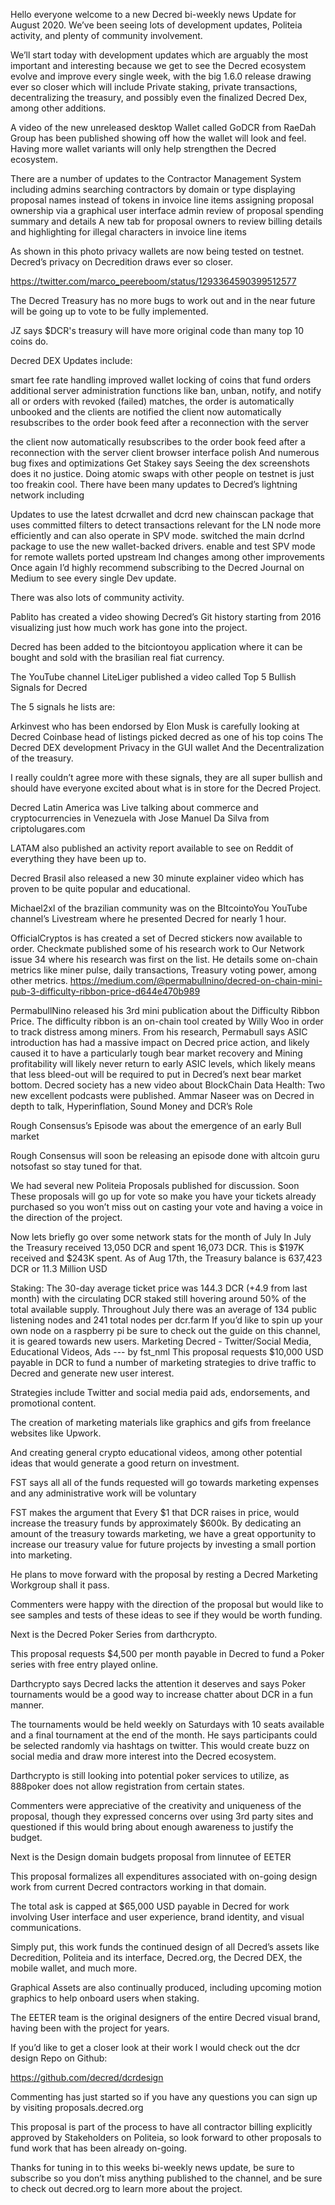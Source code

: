 Hello everyone welcome to a new Decred bi-weekly news Update for August 2020. We’ve been seeing lots of development updates, Politeia activity, and plenty of community involvement.

We’ll start today with development updates which are arguably the most important and interesting because we get to see the Decred ecosystem evolve and improve every single week,  with the big 1.6.0 release drawing ever so closer which will include Private staking, private transactions, decentralizing the treasury, and possibly even the finalized Decred Dex, among other additions.

A video of the new unreleased desktop Wallet called GoDCR from RaeDah Group has been published showing off how the wallet will look and feel. Having more wallet variants will only help strengthen the Decred ecosystem.

There are a number of updates to the Contractor Management System including
admins searching contractors by domain or type
displaying proposal names instead of tokens in invoice line items
assigning proposal ownership via a graphical user interface
admin review of proposal spending summary and details
A new tab for proposal owners to review billing details
and highlighting for illegal characters in invoice line items

As shown in this photo privacy wallets are now being tested on testnet. Decred’s privacy on Decredition draws ever so closer.

https://twitter.com/marco_peereboom/status/1293364590399512577

The Decred Treasury has no more bugs to work out and in the near future will be going up to vote to be fully implemented.

JZ says $DCR's treasury will have more original code than many top 10 coins do.

Decred DEX Updates include:

smart fee rate handling
improved wallet locking of coins that fund orders
additional server administration functions like ban, unban, notify, and notify all
or orders with revoked (failed) matches, the order is automatically unbooked and the clients are notified
the client now automatically resubscribes to the order book feed after a reconnection with the server




the client now automatically resubscribes to the order book feed after a reconnection with the server
client browser interface polish
And numerous bug fixes and optimizations
Get Stakey says Seeing the dex screenshots does it no justice. Doing atomic swaps with other people on testnet is just too freakin cool.
There have been many updates to Decred’s lightning network including

Updates to use the latest dcrwallet and dcrd
new chainscan package that uses committed filters to detect transactions relevant for the LN node more efficiently and can also operate in SPV mode.
switched the main dcrlnd package to use the new wallet-backed drivers.
enable and test SPV mode for remote wallets 
ported upstream lnd changes among other improvements
Once again I’d highly recommend subscribing to the Decred Journal on Medium to see every single Dev update.

There was also lots of community activity.

Pablito has created a video showing Decred’s Git history starting from 2016 visualizing just how much work has gone into the project.

Decred has been added to the bitciontoyou application where it can be bought and sold with the brasilian real fiat currency.


The YouTube channel LiteLiger published a video called Top 5 Bullish Signals for Decred

The 5 signals he lists are:

Arkinvest who has been endorsed by Elon Musk is carefully looking at Decred
Coinbase head of listings picked decred as one of his top coins
The Decred DEX development
Privacy in the GUI wallet
And the Decentralization of the treasury.

I really couldn’t agree more with these signals, they are all super bullish and should have everyone excited about what is in store for the Decred Project.

Decred Latin America was Live talking about commerce and cryptocurrencies in Venezuela with Jose Manuel Da Silva from criptolugares.com

LATAM also published an activity report available to see on Reddit of everything they have been up to.

Decred Brasil also released a new 30 minute explainer video which has proven to be quite popular and educational. 

Michael2xl of the brazilian community was on the BItcointoYou YouTube channel’s Livestream where he presented Decred for nearly 1 hour.

OfficialCryptos is has created a set of Decred stickers now available to order.
Checkmate published some of his research work to Our Network issue 34 where his research was first on the list.
He details some on-chain metrics like miner pulse, daily transactions, Treasury voting power, among other metrics.
https://medium.com/@permabullnino/decred-on-chain-mini-pub-3-difficulty-ribbon-price-d644e470b989

PermabullNino released his 3rd mini publication about the Difficulty Ribbon Price. The difficulty ribbon is an on-chain tool created by Willy Woo in order to track distress among miners.
From his research, Permabull says ASIC introduction has had a massive impact on Decred price action, and likely caused it to have a particularly tough bear market recovery
and Mining profitability will likely never return to early ASIC levels, which likely means that less bleed-out will be required to put in Decred’s next bear market bottom.
Decred society has a new video about BlockChain Data Health:
Two new excellent podcasts were published.
Ammar Naseer was on Decred in depth to talk, Hyperinflation, Sound Money and DCR’s Role

Rough Consensus’s Episode was about the emergence of an early Bull market

Rough Consensus will soon be releasing an episode done with altcoin guru notsofast so stay tuned for that.

We had several new Politeia Proposals published for discussion. Soon These proposals will go up for vote so make you have your tickets already purchased so you won’t miss out on casting your vote and having a voice in the direction of the project.











Now lets briefly go over some network stats for the month of July
In July the Treasury received 13,050 DCR and spent 16,073 DCR. This is $197K received and $243K spent. As of Aug 17th, the Treasury balance is 637,423 DCR or 11.3 Million USD

Staking: The 30-day average ticket price was 144.3 DCR (+4.9 from last month) with the circulating DCR staked still hovering around 50% of the total available supply.
Throughout July there was an average of 134 public listening nodes and 241 total nodes per dcr.farm
If you’d like to spin up your own node on a raspberry pi be sure to check out the guide on this channel, it is geared towards new users.
Marketing Decred - Twitter/Social Media, Educational Videos, Ads --- by fst_nml
This proposal requests $10,000 USD payable in DCR to fund a number of marketing strategies to drive traffic to Decred and generate new user interest.

Strategies include Twitter and social media paid ads, endorsements, and promotional content.

The creation of marketing materials like graphics and gifs from freelance websites like Upwork.

And creating general crypto educational videos, among other potential ideas that would generate a good return on investment.

FST says all all of the funds requested will go towards marketing expenses and any administrative work will be voluntary

FST makes the argument that Every $1 that DCR raises in price, would increase the treasury funds by approximately $600k. By dedicating an amount of the treasury towards marketing, we have a great opportunity to increase our treasury value for future projects by investing a small portion into marketing.

He plans to move forward with the proposal by resting a Decred Marketing Workgroup shall it pass.

Commenters were happy with the direction of the proposal but would like to see samples and tests of these ideas to see if they would be worth funding.


Next is the Decred Poker Series from darthcrypto.

This proposal requests $4,500 per month payable in Decred to fund a Poker series with free entry played online. 

Darthcrypto says Decred lacks the attention it deserves and says Poker tournaments would be a good way to increase chatter about DCR in a fun manner.

The tournaments would be held weekly on Saturdays with 10 seats available and a final tournament at the end of the month. He says participants could be selected randomly via hashtags on twitter. This would create buzz on social media and draw more interest into the Decred ecosystem.

Darthcrypto is still looking into potential poker services to utilize, as 888poker does not allow registration from certain states.

Commenters were appreciative of the creativity and uniqueness of the proposal, though they expressed concerns over using 3rd party sites and questioned if this would bring about enough awareness to justify the budget.

Next is the Design domain budgets proposal from linnutee of EETER

This proposal formalizes all expenditures associated with on-going design work from current Decred contractors working in that domain.

The total ask is capped at $65,000 USD payable in Decred for work involving User interface and user experience, brand identity, and visual communications.

Simply put, this work funds the continued design of all Decred’s assets like Decredition, Politeia and its interface, Decred.org, the Decred DEX, the mobile wallet, and much more.

Graphical Assets are also continually produced, including upcoming motion graphics to help onboard users when staking.

The EETER team is the original designers of the entire Decred visual brand, having been with the project for years.

If you’d like to get a closer look at their work I would check out the dcr design Repo on Github:

https://github.com/decred/dcrdesign

Commenting has just started so if you have any questions you can sign up by visiting proposals.decred.org

This proposal is part of the process to have all contractor billing explicitly approved by Stakeholders on Politeia, so look forward to other proposals to fund work that has been already  on-going.

Thanks for tuning in to this weeks bi-weekly news update, be sure to subscribe so you don’t miss anything published to the channel, and be sure to check out decred.org to learn more about the project.
